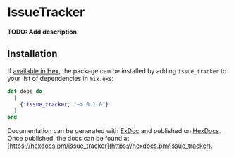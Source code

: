 # IssueTracker

**TODO: Add description**

## Installation

If [available in Hex](https://hex.pm/docs/publish), the package can be installed
by adding `issue_tracker` to your list of dependencies in `mix.exs`:

```elixir
def deps do
  [
    {:issue_tracker, "~> 0.1.0"}
  ]
end
```

Documentation can be generated with [ExDoc](https://github.com/elixir-lang/ex_doc)
and published on [HexDocs](https://hexdocs.pm). Once published, the docs can
be found at [https://hexdocs.pm/issue_tracker](https://hexdocs.pm/issue_tracker).

